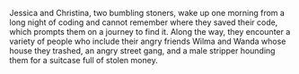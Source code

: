 Jessica and Christina, two bumbling stoners, wake up one morning from a long night of coding and cannot remember where they saved their code, which prompts them on a journey to find it. Along the way, they encounter a variety of people who include their angry friends Wilma and Wanda whose house they trashed, an angry street gang, and a male stripper hounding them for a suitcase full of stolen money.
